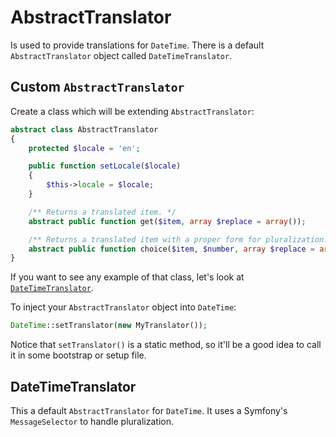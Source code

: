 # AbstractTranslator
Is used to provide translations for `DateTime`. There is a default `AbstractTranslator` object called `DateTimeTranslator`.

## Custom `AbstractTranslator`
Create a class which will be extending `AbstractTranslator`:
```php
abstract class AbstractTranslator
{
	protected $locale = 'en';

	public function setLocale($locale)
	{
		$this->locale = $locale;
	}

	/** Returns a translated item. */
	abstract public function get($item, array $replace = array());

	/** Returns a translated item with a proper form for pluralization. */
	abstract public function choice($item, $number, array $replace = array());
}
```
If you want to see any example of that class, let's look at [`DateTimeTranslator`](../src/Translator/DateTimeTranslator.php).

To inject your `AbstractTranslator` object into `DateTime`:
```php
DateTime::setTranslator(new MyTranslator());
```
Notice that `setTranslator()` is a static method, so it'll be a good idea to call it in some bootstrap or setup file.

## DateTimeTranslator
This a default `AbstractTranslator` for `DateTime`. It uses a Symfony's `MessageSelector` to handle pluralization.
